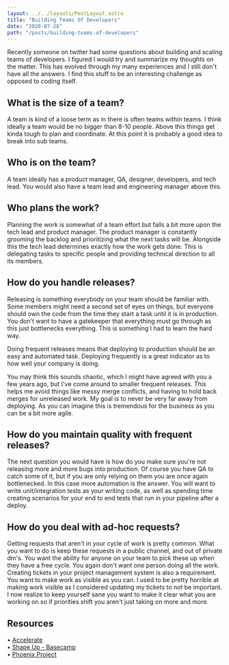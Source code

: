```yaml
---
layout: ../../layouts/PostLayout.astro
title: "Building Teams Of Developers"
date: "2020-07-28"
path: "/posts/building-teams-of-developers"
---
```


Recently someone on twitter had some questions about building and scaling teams of developers. I figured I would try and summarize my thoughts on the matter. This has evolved through my many experiences and I still don't have all the answers. I find this stuff to be an interesting challenge as opposed to coding itself.

## What is the size of a team?

A team is kind of a loose term as in there is often teams within teams. I think ideally a team would be no bigger than 8-10 people. Above this things get kinda tough to plan and coordinate. At this point it is probably a good idea to break into sub teams.

## Who is on the team?

A team ideally has a product manager, QA, designer, developers, and tech lead. You would also have a team lead and engineering manager above this.

## Who plans the work?

Planning the work is somewhat of a team effort but falls a bit more upon the tech lead and product manager. The product manager is constantly grooming the backlog and prioritizing what the next tasks will be. Alongside this the tech lead determines exactly how the work gets done. This is delegating tasks to specific people and providing technical direction to all its members.

## How do you handle releases?

Releasing is something everybody on your team should be familiar with. Some members might need a second set of eyes on things, but everyone should own the code from the time they start a task until it is in production. You don't want to have a gatekeeper that everything must go through as this just bottlenecks everything. This is something I had to learn the hard way.

Doing frequent releases means that deploying to production should be an easy and automated task. Deploying frequently is a great indicator as to how well your company is doing.

You may think this sounds chaotic, which I might have agreed with you a few years ago, but I've come around to smaller frequent releases. This helps me avoid things like messy merge conflicts, and having to hold back merges for unreleased work. My goal is to never be very far away from deploying. As you can imagine this is tremendous for the business as you can be a bit more agile.

## How do you maintain quality with frequent releases?

The next question you would have is how do you make sure you're not releasing more and more bugs into production. Of course you have QA to catch some of it, but if you are only relying on them you are once again bottlenecked. In this case more automation is the answer. You will want to write unit/integration tests as your writing code, as well as spending time creating scenarios for your end to end tests that run in your pipeline after a deploy.

## How do you deal with ad-hoc requests?

Getting requests that aren't in your cycle of work is pretty common. What you want to do is keep these requests in a public channel, and out of private dm's. You want the ability for anyone on your team to pick these up when they have a free cycle. You again don't want one person doing all the work. Creating tickets in your project management system is also a requirement. You want to make work as visible as you can. I used to be pretty horrible at making work visible as I considered updating my tickets to not be important. I now realize to keep yourself sane you want to make it clear what you are working on so if priorities shift you aren't just taking on more and more.

## Resources

&bull; <a href="https://www.oreilly.com/library/view/accelerate/9781457191435/">Accelerate</a><br />
&bull; <a href="https://basecamp.com/shapeup/webbook">Shape Up - Basecamp</a><br />
&bull; <a href="https://www.amazon.ca/Phoenix-Project-DevOps-Helping-Business/dp/0988262592">Phoenix Project</a>
